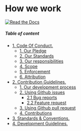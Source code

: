 # How we work

[![Read the Docs](https://img.shields.io/readthedocs/pip.svg)](https://github.com/medtune/how-we-work) 


##### Table of content

- [1. Code Of Conduct.](./01-CODE_OF_CONDUCT.md)
    - [1. Our Pledge](./01-CODE_OF_CONDUCT.md#our-pledge)
    - [2. Our Standards](./01-CODE_OF_CONDUCT.md#our-standards)
    - [3. Our responsibilities](./01-CODE_OF_CONDUCT.md#our-responsibilities)
    - [4. Scope](./01-CODE_OF_CONDUCT.md#scope)
    - [5. Enforcement](./01-CODE_OF_CONDUCT.md#enforcement)
    - [6. Attribution](./01-CODE_OF_CONDUCT.md#attribution)
- [2. Contribution Guidelines.](./02-CONTRIBUTING_GUIDE.md)
    - [1. Our development process](./02-CONTRIBUTING_GUIDE.md#our-development-process)
    - [2. Using Github issues](./02-CONTRIBUTING_GUIDE.md#using-github-issues)
        - [2.1 Bug reports ](./02-CONTRIBUTING_GUIDE.md#bug-reports)
        - [2.2 Feature request](./02-CONTRIBUTING_GUIDE.md#feature-request)
    - [3. Using Github pull request](./02-CONTRIBUTING_GUIDE.md#using-github-pull-requests)
    - [4. Contributions](./02-CONTRIBUTING_GUIDE.md#contributions)
- [3. Standards & Conventions.]()
- [4. Development Guidelines.]()
